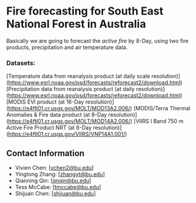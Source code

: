 # Fire forecasting for South East National Forest in Australia

Basically we are going to forecast the _active fire_ by 8-Day, using two fire products, precipitation and air temperature data.


### Datasets:
[Temperature data from reanalysis product (at daily scale resolution)] (https://www.esrl.noaa.gov/psd/forecasts/reforecast2/download.html)
[Precipitation data from reanalysis product (at daily resolution)] (https://www.esrl.noaa.gov/psd/forecasts/reforecast2/download.html)
[MODIS EVI product (at 16-Day resolution)] (https://e4ftl01.cr.usgs.gov/MOLT/MOD13A2.006/)
[MODIS/Terra Thermal Anomalies & Fire data product (at 8-Day resolution)] (https://e4ftl01.cr.usgs.gov/MOLT/MOD14A2.006/)
[VIIRS I Band 750 m Active Fire Product NRT (at 8-Day resolution)] (https://e4ftl01.cr.usgs.gov/VIIRS/VNP14A1.001/)




## Contact Information
- Vivien Chen: [vchen2@bu.edu]
- Yingtong Zhang: [zhangyt@bu.edu]
- Qianning Qin: [qnqin@bu.edu]
- Tess McCabe: [tmccabe@bu.edu]
- Shijuan Chen: [shijuan@bu.edu]
